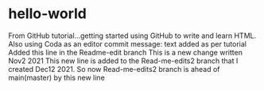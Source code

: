 # hello-world
From GitHub tutorial...getting started
using GitHub to write and learn HTML. Also using Coda as an editor
commit message: text added as per tutorial 
Added this line in the Readme-edit branch
This is a new change written Nov2 2021
This new line is added to the Read-me-edits2 branch that I created Dec12 2021. So now Read-me-edits2 branch is ahead of main(master) by this new line

